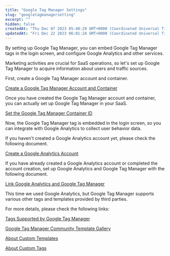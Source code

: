 ```yaml
---
title: "Google Tag Manager Settings"
slug: "googletagmanagersetting"
excerpt: ""
hidden: false
createdAt: "Thu Dec 07 2023 05:40:29 GMT+0000 (Coordinated Universal Time)"
updatedAt: "Fri Dec 22 2023 06:01:24 GMT+0000 (Coordinated Universal Time)"
---
```

By setting up Google Tag Manager, you can embed Google Tag Manager tags in the login screen, and configure Google Analytics and other services.

Marketing activities are crucial for SaaS operations, so let's set up Google Tag Manager to acquire information about users and traffic sources.

First, create a Google Tag Manager account and container.

[Create a Google Tag Manager Account and Container](/docs/part-4/application-settings/googletagmanagersetting/googletagmanagercreateaccountandcontainer)

Once you have created the Google Tag Manager account and container, you can actually set up Google Tag Manager in your SaaS.

[Set the Google Tag Manager Container ID](/docs/part-4/application-settings/googletagmanagersetting/googletagmanagercontaineridsetting)

Now, the Google Tag Manager tag is embedded in the login screen, so you can integrate with Google Analytics to collect user behavior data.

If you haven't created a Google Analytics account yet, please check the following document.

[Create a Google Analytics Account](/docs/part-4/application-settings/googletagmanagersetting/creategoogleanalyticsaccount)

If you have already created a Google Analytics account or completed the account creation, set up Google Analytics and Google Tag Manager with the following document.

[Link Google Analytics and Google Tag Manager](/docs/part-4/application-settings/googletagmanagersetting/googleanalyticsgoogletagmanagerlink)

This time we used Google Analytics, but Google Tag Manager supports various other tags and templates provided by third parties.

For more details, please check the following links:

[Tags Supported by Google Tag Manager](https://support.google.com/tagmanager/answer/6106924)

[Google Tag Manager Community Template Gallery](https://tagmanager.google.com/gallery)

[About Custom Templates](https://support.google.com/tagmanager/answer/9334084)

[About Custom Tags](https://support.google.com/tagmanager/answer/6107167)
